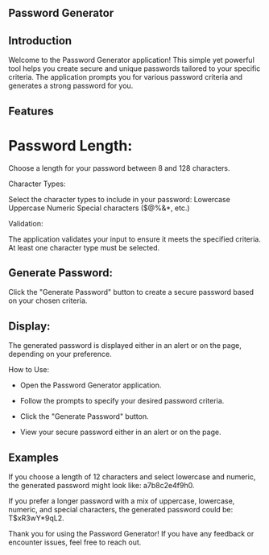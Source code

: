 ## Password Generator
## Introduction
Welcome to the Password Generator application! This simple yet powerful tool helps you create secure and unique passwords tailored to your specific criteria. The application prompts you for various password criteria and generates a strong password for you.

## Features

# Password Length:

Choose a length for your password between 8 and 128 characters.

Character Types:

Select the character types to include in your password:
Lowercase
Uppercase
Numeric
Special characters ($@%&*, etc.)

Validation:

The application validates your input to ensure it meets the specified criteria.
At least one character type must be selected.

## Generate Password:

Click the "Generate Password" button to create a secure password based on your chosen criteria.
## Display:

The generated password is displayed either in an alert or on the page, depending on your preference.

How to Use:

- Open the Password Generator application.

- Follow the prompts to specify your desired password criteria.
- Click the "Generate Password" button.
- View your secure password either in an alert or on the page.

## Examples
If you choose a length of 12 characters and select lowercase and numeric, the generated password might look like: a7b8c2e4f9h0.

If you prefer a longer password with a mix of uppercase, lowercase, numeric, and special characters, the generated password could be: T$xR3wY*9qL2.

Thank you for using the Password Generator! If you have any feedback or encounter issues, feel free to reach out.






